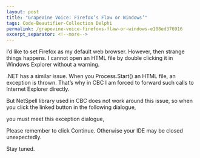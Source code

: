 ```yaml
---
layout: post
title: "GrapeVine Voice: Firefox’s Flaw or Windows’"
tags: Code-Beautifier-Collection Delphi
permalink: /grapevine-voice-firefoxs-flaw-or-windows-e108ed376916
excerpt_separator: <!--more-->
---
```

I’d like to set Firefox as my default web browser. However, then strange things happens. I cannot open an HTML file by double clicking it in Windows Explorer without a warning.
<!--more-->

.NET has a similar issue. When you Process.Start() an HTML file, an exception is thrown. That’s why in CBC I am forced to forward such calls to Internet Explorer directly.

But NetSpell library used in CBC does not work around this issue, so when you click the linked button in the following dialogue,

you must meet this exception dialogue,

Please remember to click Continue. Otherwise your IDE may be closed unexpectedly.

Stay tuned.
